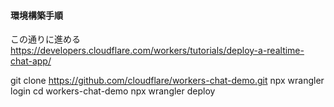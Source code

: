 #### 環境構築手順

この通りに進める
https://developers.cloudflare.com/workers/tutorials/deploy-a-realtime-chat-app/

git clone https://github.com/cloudflare/workers-chat-demo.git
npx wrangler login
cd workers-chat-demo
npx wrangler deploy